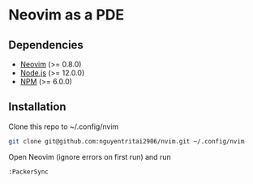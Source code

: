 # Neovim as a PDE

## Dependencies

- [Neovim](https://neovim.io/) (>= 0.8.0)
- [Node.js](https://nodejs.org/) (>= 12.0.0)
- [NPM](https://www.npmjs.com/) (>= 6.0.0)

## Installation

Clone this repo to ~/.config/nvim

```bash
git clone git@github.com:nguyentritai2906/nvim.git ~/.config/nvim
```

Open Neovim (ignore errors on first run) and run

```vim
:PackerSync
```
